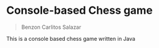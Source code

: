 # Console-based Chess game
>Benzon Carlitos Salazar

This is a console based chess game written in Java